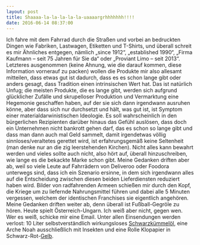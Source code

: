 ```yaml
---
layout: post
title: Shaaaa-la-la-la-la-la-uaaaargrhhhhhhh!!!!
date: 2016-06-14 08:37:00
---
```


Ich fahre mit dem Fahrrad durch die Straßen und vorbei an bedruckten Dingen wie Fabriken, Lastwagen, Etiketten und T-Shirts, und überall schreit es mir Ähnliches entgegen, nämlich „since 1912“, „established 1990“, „Firma Kaufmann – seit 75 Jahren für Sie da“ oder „Proviant Limo – seit 2013“. Letzteres ausgenommen (keine Ahnung, wie die darauf kommen, diese Information vornerauf zu packen) wollen die Produkte mir also allesamt mitteilen, dass etwas gut ist dadurch, dass es es schon lange gibt oder anders gesagt, dass Tradition einen intrinsischen Wert hat. Das ist natürlich Unfug; die meisten Produkte, die es lange gibt, werden sich aufgrund glücklicher Zufälle und skrupelloser Produktion und Vermarktung eine Hegemonie geschaffen haben, auf der sie sich dann irgendwann ausruhen könne, aber dass sich nur durchsetzt und hält, was gut ist, ist Symptom einer materialdarwinistischen Ideologie. Es soll wahrscheinlich in den bürgerlichen Rezipienten darüber hinaus das Gefühl auslösen, dass doch ein Unternehmen nicht bankrott gehen darf, das es schon so lange gibt und dass man dann auch mal Geld sammelt, damit irgendetwas völlig sinnloses/veraltetes gerettet wird, ist erfahrungsgemäß keine Seltenheit (man denke nur an die zig leerstehenden Kirchen). Nicht alles kann bewahrt werden und vieles sollte auch nicht, also hört auf, überall hinzuschreiben, wie lange es die bekackte Marke schon gibt. Meine Gedanken driften aber ab, weil so viele Leute auf Fahrrädern von Deliveroo oder Foodora unterwegs sind, dass ich ein Szenario ersinne, in dem sich irgendwann alles auf die Entscheidung zwischen diesen beiden Lieferdiensten reduziert haben wird. Bilder von radfahrenden Armeen schießen mir durch den Kopf, die Kriege um zu liefernde Nahrungsmittel führen und dabei alle 5 Minuten vergessen, welchem der identischen Franchises sie eigentlich angehören. Meine Gedanken driften weiter ab, denn überall ist Fußball-Gegröle zu hören. Heute spielt Österreich-Ungarn. Ich weiß aber nicht, gegen wen. <br>
Wer es weiß, schicke mir eine Email. Unter allen Einsendungen werden verlost: 10 Liter selbstverständlich wirkungsloses [Schwarzkümmelöl](http://www.zentrum-der-gesundheit.de/schwarzkuemmeloel-ia.html), eine Arche Noah ausschließlich mit Insekten und eine Rolle Klopapier in Schwarz-Rot-[Gelb](http://cosmonautilus.blogsport.de/2012/05/23/schwarz-rot-gold/).
